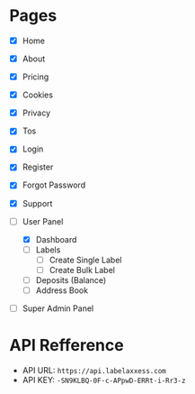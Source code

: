 # Pages

-   [x] Home
-   [x] About
-   [x] Pricing
-   [x] Cookies
-   [x] Privacy
-   [x] Tos
-   [x] Login
-   [x] Register
-   [x] Forgot Password
-   [x] Support

-   [ ] User Panel
    -   [x] Dashboard
    -   [ ] Labels
        -   [ ] Create Single Label
        -   [ ] Create Bulk Label
    -   [ ] Deposits (Balance)
    -   [ ] Address Book
-   [ ] Super Admin Panel

# API Refference

-   API URL: `https://api.labelaxxess.com`
-   API KEY: `-SN9KLBQ-0F-c-APpwD-ERRt-i-Rr3-z`
